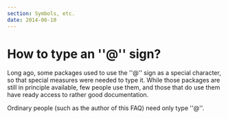 ```yaml
---
section: Symbols, etc.
date: 2014-06-10
---
```

# How to type an ''@'' sign?

Long ago, some packages used to use the ''@'' sign as a special
character, so that special measures were needed to type it.  While
those packages are still in principle available, few people use them,
and those that do use them have ready access to rather good
documentation.

Ordinary people (such as the author of this FAQ) need only type
''@''.

